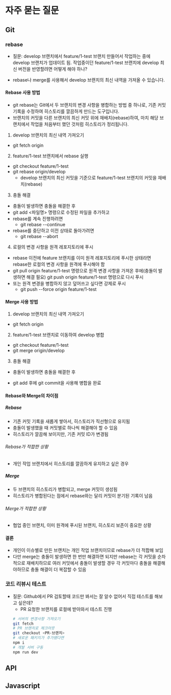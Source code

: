 # 자주 묻는 질문

## Git

### rebase

- 질문: develop 브랜치에서 feature/1-test 브랜치 만들어서 작업하는 중에 develop 브랜치가 업데이트 됨. 작업중이던 feature/1-test 브랜치에 develop 최신 버전을 반영할려면 어떻게 해야 하나?

- rebase나 merge를 사용해서 develop 브랜치의 최신 내역을 가져올 수 있습니다.

#### Rebase 사용 방법

- git rebase는 Git에서 두 브랜치의 변경 사항을 병합하는 방법 중 하나로, 기존 커밋 기록을 수정하여 히스토리를 깔끔하게 만드는 도구입니다.
- 브랜치의 커밋을 다른 브랜치의 최신 커밋 위에 재배치(rebase)하여, 마치 해당 브랜치에서 작업을 처음부터 했던 것처럼 히스토리가 정리됩니다.

1. develop 브랜치의 최신 내역 가져오기

- git fetch origin

2. feature/1-test 브랜치에서 rebase 실행

- git checkout feature/1-test
- git rebase origin/develop
  - develop 브랜치의 최신 커밋을 기준으로 feature/1-test 브랜치의 커밋을 재배치(rebase)

3. 충돌 해결

- 충돌이 발생하면 충돌을 해결한 후
- git add <파일명> 명령으로 수정된 파일을 추가하고
- rebase를 계속 진행하려면
  - git rebase --continue
- rebase를 중단하고 이전 상태로 돌아가려면
  - git rebase --abort

4. 로컬의 변경 사항을 원격 레포지토리에 푸시

- rebase 이전에 feature 브랜치를 이미 원격 레포지토리에 푸시한 상태라면 rebase한 로컬의 변경 사항을 원격에 푸시해야 함
- git pull origin feature/1-test 명령으로 원격 변경 사항을 가져온 후에(충돌이 발생하면 해결 필요) git push origin feature/1-test 명령으로 다시 푸시
- 또는 원격 변경을 병합하지 않고 덮어쓰고 싶다면 강제로 푸시
  - git push --force origin feature/1-test

#### Merge 사용 방법

1. develop 브랜치의 최신 내역 가져오기

- git fetch origin

2. feature/1-test 브랜치로 이동하여 develop 병합

- git checkout feature/1-test
- git merge origin/develop

3. 충돌 해결

- 충돌이 발생하면 충돌을 해결한 후

- git add 후에 git commit을 사용해 병합을 완료

#### Rebase와 Merge의 차이점

##### Rebase

- 기존 커밋 기록을 새롭게 쌓아서, 히스토리가 직선형으로 유지됨
- 충돌이 발생했을 때 커밋별로 하나씩 해결해야 할 수 있음
- 히스토리가 깔끔해 보이지만, 기존 커밋 ID가 변경됨

###### Rebase가 적합한 상황

- 개인 작업 브랜치에서 히스토리를 깔끔하게 유지하고 싶은 경우

##### Merge

- 두 브랜치의 히스토리가 병합되고, merge 커밋이 생성됨
- 히스토리가 병합된다는 점에서 rebase와는 달리 커밋이 분기된 기록이 남음

###### Merge가 적합한 상황

- 협업 중인 브랜치, 이미 원격에 푸시된 브랜치, 히스토리 보존이 중요한 상황

#### 결론

- 개인이 이슈별로 만든 브랜치는 개인 작업 브랜치이므로 rebase가 더 적합해 보임
- 다만 merge는 충돌이 발생하면 한 번만 해결하면 되지만 rebase는 각 커밋을 순차적으로 재배치하므로 여러 커밋에서 충돌이 발생할 경우 각 커밋마다 충돌을 해결해야하므로 충돌 해결이 더 복잡할 수 있음

### 코드 리뷰시 테스트

- 질문: Github에서 PR 검토할때 코드만 봐서는 잘 알수 없어서 직접 테스트를 해보고 싶은데?
  - PR 요청한 브랜치를 로컬에 받아와서 테스트 진행
  ```sh
  # 서버의 변경사항 가져오기
  git fetch
  # PR 브랜치로 체크아웃
  git checkout <PR-브랜치>
  # 새로운 패키지가 추가됐다면
  npm i
  # 개발 서버 구동
  npm run dev
  ```

## API

## Javascript
